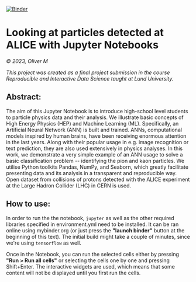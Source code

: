 [![Binder](https://mybinder.org/badge_logo.svg)](https://mybinder.org/v2/gh/COMPUTE-Jupyter-course/project-for-compute-jupyter-2022-matonoli/main?labpath=matonoha.ipynb)

# Looking at particles detected at ALICE with Jupyter Notebooks

_© 2023, Oliver M_

_This project was created as a final project submission in the course Reproducible and Interactive Data Science taught at Lund University._

## Abstract:

The aim of this Jupyter Notebook is to introduce high-school level students to particle physics data and their analysis. We illustrate basic concepts of High Energy Physics (HEP) and Machine Learning (ML). Specifically, an Artificial Neural Network (ANN) is built and trained. ANNs, computational models inspired by human brains, have been receiving enormous attention in the last years. Along with their popular usage in e.g. image recognition or text prediction, they are also used extensively in physics analyses. In this work, we demonstrate a very simple example of an ANN usage to solve a basic classification problem -- identifying the pion and kaon particles. We utilise Python toolkits Pandas, NumPy, and Seaborn, which greatly facilitate presenting data and its analysis in a transparent and reproducible way. Open dataset from collisions of protons detected with the ALICE experiment at the Large Hadron Collider (LHC) in CERN is used.

## How to use:

In order to run the the notebook, `jupyter` as well as the other required libraries specified in environment.yml need to be installed. It can be ran online using mybinder.org (or just press the **"launch binder"** button at the beginning of this text). The initial build might take a couple of minutes, since we're using `tensorflow` as well.

Once in the Notebook, you can run the selected cells either by pressing **"Run > Run all cells"** or selecting the cells one by one and pressing Shift+Enter. The interactive widgets are used, which means that some content will not be displayed until you first run the cells.
